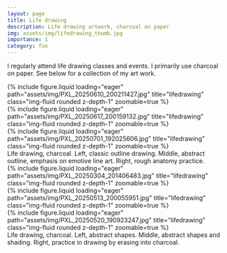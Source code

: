 ```yaml
---
layout: page
title: Life drawing
description: Life drawing artwork, charcoal on paper
img: assets/img/lifedrawing_thumb.jpg
importance: 1
category: fun
---
```


I regularly attend life drawing classes and events. I primarily use charcoal on paper. See below for a collection of my art work.

<div class="row">
    <div class="col-sm mt-3 mt-md-0">
        {% include figure.liquid loading="eager" path="assets/img/PXL_20250610_200211427.jpg" title="lifedrawing" class="img-fluid rounded z-depth-1" zoomable=true %}
    </div>
    <div class="col-sm mt-3 mt-md-0">
        {% include figure.liquid loading="eager" path="assets/img/PXL_20250617_200159132.jpg" title="lifedrawing" class="img-fluid rounded z-depth-1" zoomable=true %}
    </div>
    <div class="col-sm mt-3 mt-md-0">
        {% include figure.liquid loading="eager" path="assets/img/PXL_20250701_192025606.jpg" title="lifedrawing" class="img-fluid rounded z-depth-1" zoomable=true %}
    </div>
</div>
<div class="caption">
    Life drawing, charcoal. Left, classic outline drawing. Middle, abstract outline, emphasis on emotive line art. Right, rough anatomy practice.
</div>
<div class="row">
    <div class="col-sm mt-3 mt-md-0">
        {% include figure.liquid loading="eager" path="assets/img/PXL_20250304_201406483.jpg" title="lifedrawing" class="img-fluid rounded z-depth-1" zoomable=true %}
    </div>
    <div class="col-sm mt-3 mt-md-0">
        {% include figure.liquid loading="eager" path="assets/img/PXL_20250513_200055951.jpg" title="lifedrawing" class="img-fluid rounded z-depth-1" zoomable=true %}
    </div>
    <div class="col-sm mt-3 mt-md-0">
        {% include figure.liquid loading="eager" path="assets/img/PXL_20250520_190923247.jpg" title="lifedrawing" class="img-fluid rounded z-depth-1" zoomable=true %}
    </div>
</div>
<div class="caption">
    Life drawing, charcoal. Left, abstract shapes. Middle, abstract shapes and shading. Right, practice in drawing by erasing into charcoal.
</div>
